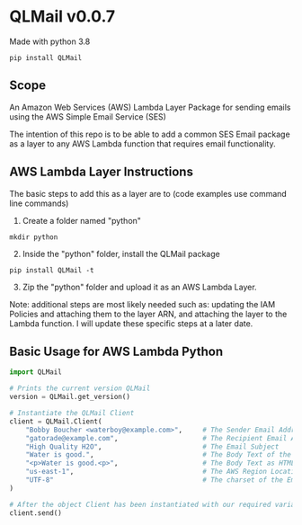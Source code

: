 # QLMail v0.0.7

Made with python 3.8

```
pip install QLMail
```

## Scope

An Amazon Web Services (AWS) Lambda Layer Package for sending emails using the AWS Simple Email Service (SES)

The intention of this repo is to be able to add a common SES Email package as a layer to any AWS Lambda function that requires email functionality.

## AWS Lambda Layer Instructions

The basic steps to add this as a layer are to (code examples use command line commands)

1. Create a folder named "python"

```
mkdir python
```

2. Inside the "python" folder, install the QLMail package

```
pip install QLMail -t
```

3. Zip the "python" folder and upload it as an AWS Lambda Layer.

Note: additional steps are most likely needed such as: updating the IAM Policies and attaching them to the layer ARN, and attaching the layer to the Lambda function. I will update these specific steps at a later date.

## Basic Usage for AWS Lambda Python

```python
import QLMail

# Prints the current version QLMail
version = QLMail.get_version()

# Instantiate the QLMail Client
client = QLMail.Client(
    "Bobby Boucher <waterboy@example.com>",     # The Sender Email Address
    "gatorade@example.com",                     # The Recipient Email Address
    "High Quality H2O",                         # The Email Subject
    "Water is good.",                           # The Body Text of the Email
    "<p>Water is good.<p>",                     # The Body Text as HTML of the Email
    "us-east-1",                                # The AWS Region Location to use
    "UTF-8"                                     # The charset of the Email
)

# After the object Client has been instantiated with our required variables, we can send the email
client.send()
```
